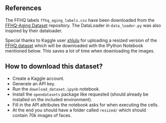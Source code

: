 ## References
The FFHQ labels `ffhq_aging_labels.csv` have been downloaded from the [FFHQ-Aging Dataset](https://github.com/royorel/FFHQ-Aging-Dataset) repository.
The DataLoader in `data_loader.py` was also inspired by their dataloader.

Special thanks to Kaggle user [xhlulu](https://www.kaggle.com/xhlulu) for uploading a resized version of the [FFHQ dataset](https://www.kaggle.com/xhlulu/flickrfaceshq-dataset-nvidia-resized-256px) which will be downloaded with the IPython Notebook mentioned below. This saves a lot of time when downloading the images.

## How to download this dataset?
* Create a Kaggle account.
* Generate an API key.
* Run the `download_dataset.ipynb` notebook.
* Install the `opendatasets` package like requested (should already be installed on the included environment).
* Fill in the API attributes the notebook asks for when executing the cells.
* At the end you should have a folder called `resized/` which should contain 70k images of faces.